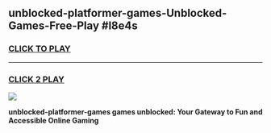 
## unblocked-platformer-games-Unblocked-Games-Free-Play #l8e4s
<h3>
<a href="https://us.freeplayer.one?title=unblocked-platformer-games&ref=9M">CLICK TO PLAY</a></h3>
<hr>

<h3>
<a href="https://us.freeplayer.one?title=unblocked-platformer-games&ref=9M">CLICK 2 PLAY</a>
  
</h3>

<a href="https://us.freeplayer.one?title=unblocked-platformer-games&ref=9M"><img src="https://clearcache.store/games.png"></a>


**unblocked-platformer-games games unblocked: Your Gateway to Fun and Accessible Online Gaming**
